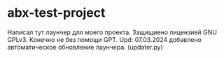 # abx-test-project
Написал тут лаунчер для моего проекта. Защищиено лицензией GNU GPLv3. 
Конечно не без помощи GPT.
Upd: 07.03.2024 добавлено автоматическое обновление лаунчера. (updater.py)
